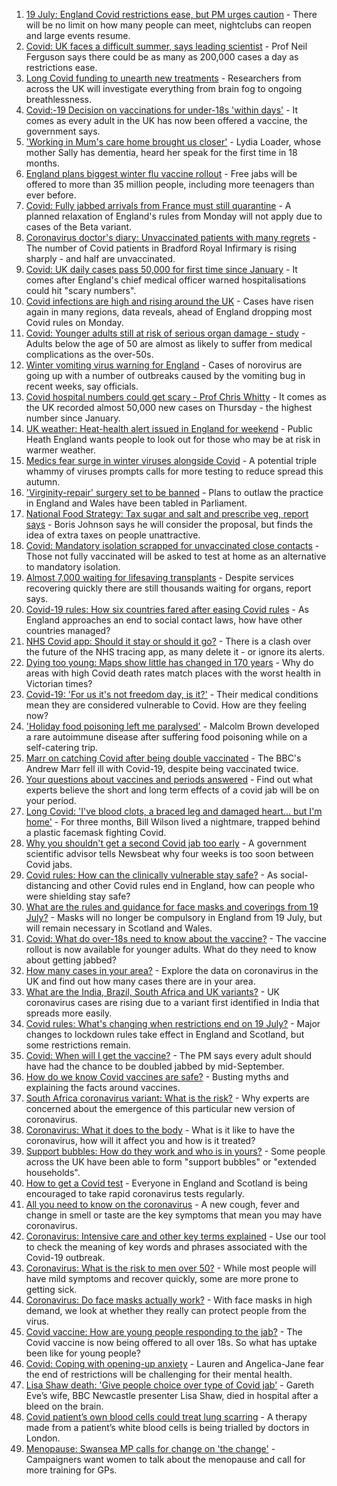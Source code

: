 1. [19 July: England Covid restrictions ease, but PM urges caution](https://www.bbc.co.uk/news/uk-57882029) - There will be no limit on how many people can meet, nightclubs can reopen and large events resume.
2. [Covid: UK faces a difficult summer, says leading scientist](https://www.bbc.co.uk/news/uk-57877033) - Prof Neil Ferguson says there could be as many as 200,000 cases a day as restrictions ease.
3. [Long Covid funding to unearth new treatments](https://www.bbc.co.uk/news/health-57869427) - Researchers from across the UK will investigate everything from brain fog to ongoing breathlessness.
4. [Covid:-19 Decision on vaccinations for under-18s 'within days'](https://www.bbc.co.uk/news/uk-57876608) - It comes as every adult in the UK has now been offered a vaccine, the government says.
5. ['Working in Mum's care home brought us closer'](https://www.bbc.co.uk/news/uk-england-bristol-57809429) - Lydia Loader, whose mother Sally has dementia, heard her speak for the first time in 18 months.
6. [England plans biggest winter flu vaccine rollout](https://www.bbc.co.uk/news/health-57867955) - Free jabs will be offered to more than 35 million people, including more teenagers than ever before.
7. [Covid: Fully jabbed arrivals from France must still quarantine](https://www.bbc.co.uk/news/uk-57869880) - A planned relaxation of England's rules from Monday will not apply due to cases of the Beta variant.
8. [Coronavirus doctor's diary: Unvaccinated patients with many regrets](https://www.bbc.co.uk/news/stories-57866661) - The number of Covid patients in Bradford Royal Infirmary is rising sharply - and half are unvaccinated.
9. [Covid: UK daily cases pass 50,000 for first time since January](https://www.bbc.co.uk/news/uk-57867990) - It comes after England's chief medical officer warned hospitalisations could hit "scary numbers".
10. [Covid infections are high and rising around the UK](https://www.bbc.co.uk/news/health-57863343) - Cases have risen again in many regions, data reveals, ahead of England dropping most Covid rules on Monday.
11. [Covid: Younger adults still at risk of serious organ damage - study](https://www.bbc.co.uk/news/health-57840825) - Adults below the age of 50 are almost as likely to suffer from medical complications as the over-50s.
12. [Winter vomiting virus warning for England](https://www.bbc.co.uk/news/health-57865112) - Cases of norovirus are going up with a number of outbreaks caused by the vomiting bug in recent weeks, say officials.
13. [Covid hospital numbers could get scary - Prof Chris Whitty](https://www.bbc.co.uk/news/uk-57858864) - It comes as the UK recorded almost 50,000 new cases on Thursday - the highest number since January.
14. [UK weather: Heat-health alert issued in England for weekend](https://www.bbc.co.uk/news/uk-57858950) - Public Heath England wants people to look out for those who may be at risk in warmer weather.
15. [Medics fear surge in winter viruses alongside Covid](https://www.bbc.co.uk/news/health-57837192) - A potential triple whammy of viruses prompts calls for more testing to reduce spread this autumn.
16. ['Virginity-repair' surgery set to be banned](https://www.bbc.co.uk/news/health-57847010) - Plans to outlaw the practice in England and Wales have been tabled in Parliament.
17. [National Food Strategy: Tax sugar and salt and prescribe veg, report says](https://www.bbc.co.uk/news/uk-57838103) - Boris Johnson says he will consider the proposal, but finds the idea of extra taxes on people unattractive.
18. [Covid: Mandatory isolation scrapped for unvaccinated close contacts](https://www.bbc.co.uk/news/world-europe-isle-of-man-57835093) - Those not fully vaccinated will be asked to test at home as an alternative to mandatory isolation.
19. [Almost 7,000 waiting for lifesaving transplants](https://www.bbc.co.uk/news/health-57839024) - Despite services recovering quickly there are still thousands waiting for organs, report says.
20. [Covid-19 rules: How six countries fared after easing Covid rules](https://www.bbc.co.uk/news/world-57796133) - As England approaches an end to social contact laws, how have other countries managed?
21. [NHS Covid app: Should it stay or should it go?](https://www.bbc.co.uk/news/technology-57836325) - There is a clash over the future of the NHS tracing app, as many delete it - or ignore its alerts.
22. [Dying too young: Maps show little has changed in 170 years](https://www.bbc.co.uk/news/health-57730353) - Why do areas with high Covid death rates match places with the worst health in Victorian times?
23. [Covid-19: 'For us it's not freedom day, is it?'](https://www.bbc.co.uk/news/uk-57643063) - Their medical conditions mean they are considered vulnerable to Covid. How are they feeling now?
24. ['Holiday food poisoning left me paralysed'](https://www.bbc.co.uk/news/uk-scotland-edinburgh-east-fife-57598624) - Malcolm Brown developed a rare autoimmune disease after suffering food poisoning while on a self-catering trip.
25. [Marr on catching Covid after being double vaccinated](https://www.bbc.co.uk/news/health-57640550) - The BBC's Andrew Marr fell ill with Covid-19, despite being vaccinated twice.
26. [Your questions about vaccines and periods answered](https://www.bbc.co.uk/news/newsbeat-57616063) - Find out what experts believe the short and long term effects of a covid jab will be on your period.
27. [Long Covid: 'I've blood clots, a braced leg and damaged heart... but I'm home'](https://www.bbc.co.uk/news/uk-57569540) - For three months, Bill Wilson lived a nightmare, trapped behind a plastic facemask fighting Covid.
28. [Why you shouldn't get a second Covid jab too early](https://www.bbc.co.uk/news/newsbeat-57682233) - A government scientific advisor tells Newsbeat why four weeks is too soon between Covid jabs.
29. [Covid rules: How can the clinically vulnerable stay safe?](https://www.bbc.co.uk/news/health-51997151) - As social-distancing and other Covid rules end in England, how can people who were shielding stay safe?
30. [What are the rules and guidance for face masks and coverings from 19 July?](https://www.bbc.co.uk/news/health-51205344) - Masks will no longer be compulsory in England from 19 July, but will remain necessary in Scotland and Wales.
31. [Covid: What do over-18s need to know about the vaccine?](https://www.bbc.co.uk/news/health-57273875) - The vaccine rollout is now available for younger adults. What do they need to know about getting jabbed?
32. [How many cases in your area?](https://www.bbc.co.uk/news/uk-51768274) - Explore the data on coronavirus in the UK and find out how many cases there are in your area.
33. [What are the India, Brazil, South Africa and UK variants?](https://www.bbc.co.uk/news/health-55659820) - UK coronavirus cases are rising due to a variant first identified in India that spreads more easily.
34. [Covid rules: What's changing when restrictions end on 19 July?](https://www.bbc.co.uk/news/explainers-52530518) - Major changes to lockdown rules take effect in England and Scotland, but some restrictions remain.
35. [Covid: When will I get the vaccine?](https://www.bbc.co.uk/news/health-55045639) - The PM says every adult should have had the chance to be doubled jabbed by mid-September.
36. [How do we know Covid vaccines are safe?](https://www.bbc.co.uk/news/health-55056016) - Busting myths and explaining the facts around vaccines.
37. [South Africa coronavirus variant: What is the risk?](https://www.bbc.co.uk/news/health-55534727) - Why experts are concerned about the emergence of this particular new version of coronavirus.
38. [Coronavirus: What it does to the body](https://www.bbc.co.uk/news/health-51214864) - What is it like to have the coronavirus, how will it affect you and how is it treated?
39. [Support bubbles: How do they work and who is in yours?](https://www.bbc.co.uk/news/health-52637354) - Some people across the UK have been able to form "support bubbles" or "extended households".
40. [How to get a Covid test](https://www.bbc.co.uk/news/health-51943612) - Everyone in England and Scotland is being encouraged to take rapid coronavirus tests regularly.
41. [All you need to know on the coronavirus](https://www.bbc.co.uk/news/health-51048366) - A new cough, fever and change in smell or taste are the key symptoms that mean you may have coronavirus.
42. [Coronavirus: Intensive care and other key terms explained](https://www.bbc.co.uk/news/health-52182658) - Use our tool to check the meaning of key words and phrases associated with the Covid-19 outbreak.
43. [Coronavirus: What is the risk to men over 50?](https://www.bbc.co.uk/news/health-52197594) - While most people will have mild symptoms and recover quickly, some are more prone to getting sick.
44. [Coronavirus: Do face masks actually work?](https://www.bbc.co.uk/news/health-51881555) - With face masks in high demand, we look at whether they really can protect people from the virus.
45. [Covid vaccine: How are young people responding to the jab?](https://www.bbc.co.uk/news/uk-england-london-57845115) - The Covid vaccine is now being offered to all over 18s. So what has uptake been like for young people?
46. [Covid: Coping with opening-up anxiety](https://www.bbc.co.uk/news/health-57869257) - Lauren and Angelica-Jane fear the end of restrictions will be challenging for their mental health.
47. [Lisa Shaw death: 'Give people choice over type of Covid jab'](https://www.bbc.co.uk/news/health-57853285) - Gareth Eve’s wife, BBC Newcastle presenter Lisa Shaw, died in hospital after a bleed on the brain.
48. [Covid patient’s own blood cells could treat lung scarring](https://www.bbc.co.uk/news/uk-57837432) - A therapy made from a patient’s white blood cells is being trialled by doctors in London.
49. [Menopause: Swansea MP calls for change on 'the change'](https://www.bbc.co.uk/news/uk-wales-57838624) - Campaigners want women to talk about the menopause and call for more training for GPs.
